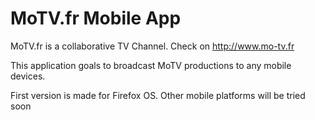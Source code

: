 MoTV.fr Mobile App
===============

MoTV.fr is a collaborative TV Channel. Check on http://www.mo-tv.fr

This application goals to broadcast MoTV productions to any mobile devices.

First version is made for Firefox OS.
Other mobile platforms will be tried soon
